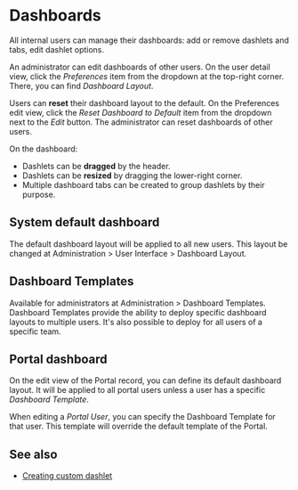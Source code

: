 # Dashboards

All internal users can manage their dashboards: add or remove dashlets and tabs, edit dashlet options.

An administrator can edit dashboards of other users. On the user detail view, click the *Preferences* item from the dropdown at the top-right corner. There, you can find *Dashboard Layout*.

Users can **reset** their dashboard layout to the default. On the Preferences edit view, click the *Reset Dashboard to Default* item from the dropdown next to the *Edit* button. The administrator can reset dashboards of other users.

On the dashboard:

* Dashlets can be **dragged** by the header.
* Dashlets can be **resized** by dragging the lower-right corner.
* Multiple dashboard tabs can be created to group dashlets by their purpose.

## System default dashboard

The default dashboard layout will be applied to all new users. This layout be changed at Administration > User Interface > Dashboard Layout.

## Dashboard Templates

Available for administrators at Administration > Dashboard Templates. Dashboard Templates provide the ability to deploy specific dashboard layouts to multiple users. It's also possible to deploy for all users of a specific team.


## Portal dashboard

On the edit view of the Portal record, you can define its default dashboard layout. It will be applied to all portal users unless a user has a specific *Dashboard Template*.

When editing a *Portal User*, you can specify the Dashboard Template for that user. This template will override the default template of the Portal.

## See also

* [Creating custom dashlet](../development/how-to-create-a-dashlet.md)
